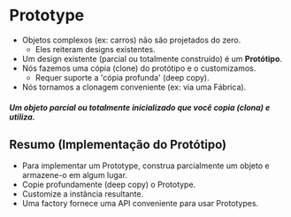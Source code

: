 # Prototype

* Objetos complexos (ex: carros) não são projetados do zero.
  * Eles reiteram designs existentes.
* Um design existente (parcial ou totalmente construído) é um **Protótipo**.
* Nós fazemos uma cópia (clone) do protótipo e o customizamos.
  * Requer suporte a 'cópia profunda' (deep copy).
* Nós tornamos a clonagem conveniente (ex: via uma Fábrica).

##### Um objeto parcial ou totalmente inicializado que você copia (clona) e utiliza.

## Resumo (Implementação do Protótipo)

* Para implementar um Prototype, construa parcialmente um objeto e armazene-o em algum lugar.
* Copie profundamente (deep copy) o Prototype.
* Customize a instância resultante.
* Uma factory fornece uma API conveniente para usar Prototypes.
